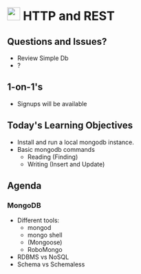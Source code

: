 <img src="https://cloud.githubusercontent.com/assets/478864/22186847/68223ce6-e0b1-11e6-8a62-0e3edc96725e.png" width=30> HTTP and REST
===

## Questions and Issues?

* Review Simple Db
* ?

## 1-on-1's

* Signups will be available

## Today's Learning Objectives

* Install and run a local mongodb instance.
* Basic mongodb commands
	* Reading (Finding)
	* Writing (Insert and Update)

## Agenda

### MongoDB

* Different tools:
	* mongod
	* mongo shell
	* (Mongoose)
	* RoboMongo
* RDBMS vs NoSQL
* Schema vs Schemaless